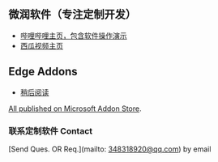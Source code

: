 ## 微润软件（专注定制开发）
* [哔哩哔哩主页，包含软件操作演示](https://space.bilibili.com/393919718/)
* [西瓜视频主页](https://www.ixigua.com/home/553794005631608)



## Edge Addons

* [稍后阅读](edgeAddon-UrlList.md)

[All published on Microsoft Addon Store](https://microsoftedge.microsoft.com/addons/search?developer=%E5%BE%AE%E6%B6%A6%E8%BD%AF%E4%BB%B6).


### 联系定制软件 Contact

[Send Ques. OR Req.](mailto: 348318920@qq.com) by email


